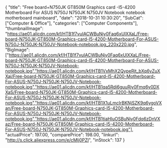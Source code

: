 {
	"title": "Free board+N750JK GT850M Graphics card -I5-4200 Motherboard For ASUS N750J N750JK N750JV Notebook notebook motherboard mainboard",
	"date": "2018-10-31 10:30:20",
	"SubCat": ["Computer & Office"],
	"categories": ["Computer Components"],
	"thumbnailImage": "https://ae01.alicdn.com/kf/HTB1f7vuIACWBuNjy0Faq6xUlXXaL/Free-board-N750JK-GT850M-Graphics-card-I5-4200-Motherboard-For-ASUS-N750J-N750JK-N750JV-Notebook-notebook.jpg_220x220.jpg",
	"BigImage": ["https://ae01.alicdn.com/kf/HTB1f7vuIACWBuNjy0Faq6xUlXXaL/Free-board-N750JK-GT850M-Graphics-card-I5-4200-Motherboard-For-ASUS-N750J-N750JK-N750JV-Notebook-notebook.jpg","https://ae01.alicdn.com/kf/HTB1VxMhX2QypeRjt_bXq6yZuXXaj/Free-board-N750JK-GT850M-Graphics-card-I5-4200-Motherboard-For-ASUS-N750J-N750JK-N750JV-Notebook-notebook.jpg","https://ae01.alicdn.com/kf/HTB1qa5Rdi6guuRjy0Fmq6y0DXXaS/Free-board-N750JK-GT850M-Graphics-card-I5-4200-Motherboard-For-ASUS-N750J-N750JK-N750JV-Notebook-notebook.jpg","https://ae01.alicdn.com/kf/HTB1X1uLmcIrBKNjSZK9q6ygoVXan/Free-board-N750JK-GT850M-Graphics-card-I5-4200-Motherboard-For-ASUS-N750J-N750JK-N750JV-Notebook-notebook.jpg","https://ae01.alicdn.com/kf/HTB1tiaHIuOSBuNjy0Fdq6zDnVXaz/Free-board-N750JK-GT850M-Graphics-card-I5-4200-Motherboard-For-ASUS-N750J-N750JK-N750JV-Notebook-notebook.jpg"],
	"actualPrice": 197.00,
	"comparePrice": 198.00,
	"linkurl": "http://s.click.aliexpress.com/e/cMlj0PZI",
	"inStock": 137
}
